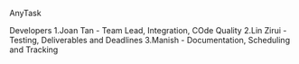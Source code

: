 AnyTask

Developers
1.Joan Tan - Team Lead, Integration, COde Quality
2.Lin Zirui - Testing, Deliverables and Deadlines
3.Manish - Documentation, Scheduling and Tracking

